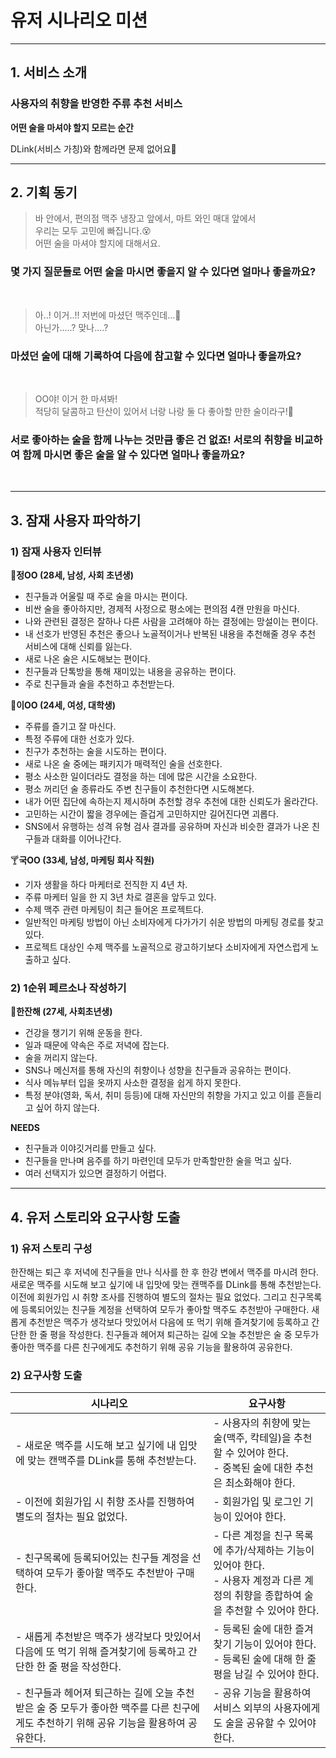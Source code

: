 # 유저 시나리오 미션

---

## 1. 서비스 소개

### 사용자의 취향을 반영한 주류 추천 서비스

**어떤 술을 마셔야 할지 모르는 순간**

DLink(서비스 가칭)와 함께라면 문제 없어요🤟

---

## 2. 기획 동기

>바 안에서, 편의점 맥주 냉장고 앞에서, 마트 와인 매대 앞에서   
우리는 모두 고민에 빠집니다.😵  
어떤 술을 마셔야 할지에 대해서요.
### 몇 가지 질문들로 어떤 술을 마시면 좋을지 알 수 있다면 얼마나 좋을까요?  

<br>

>아..! 이거..!! 저번에 마셨던 맥주인데...🤔  
아닌가.....? 맞나....?
### 마셨던 술에 대해 기록하여 다음에 참고할 수 있다면 얼마나 좋을까요?  

<br>

>OO야! 이거 한 마셔봐!   
적당히 달콤하고 탄산이 있어서 너랑 나랑 둘 다 좋아할 만한 술이라구!🍹
### 서로 좋아하는 술을 함께 나누는 것만큼 좋은 건 없죠! 서로의 취향을 비교하여 함께 마시면 좋은 술을 알 수 있다면 얼마나 좋을까요?  

<br>

---

## 3. 잠재 사용자 파악하기

### 1) 잠재 사용자 인터뷰

🥃**정OO (28세, 남성, 사회 초년생)**

- 친구들과 어울릴 때 주로 술을 마시는 편이다.
- 비싼 술을 좋아하지만, 경제적 사정으로 평소에는 편의점 4캔 만원을 마신다.
- 나와 관련된 결정은 잘하나 다른 사람을 고려해야 하는 결정에는 망설이는 편이다.
- 내 선호가 반영된 추천은 좋으나 노골적이거나 반복된 내용을 추천해줄 경우 추천 서비스에 대해 신뢰를 잃는다.
- 새로 나온 술은 시도해보는 편이다.
- 친구들과 단톡방을 통해 재미있는 내용을 공유하는 편이다.
- 주로 친구들과 술을 추천하고 추천받는다.

🍻**이OO (24세, 여성, 대학생)**

- 주류를 즐기고 잘 마신다.
- 특정 주류에 대한 선호가 있다.
- 친구가 추천하는 술을 시도하는 편이다.
- 새로 나온 술 중에는 패키지가 매력적인 술을 선호한다.
- 평소 사소한 일이더라도 결정을 하는 데에 많은 시간을 소요한다.
- 평소 꺼리던 술 종류라도 주변 친구들이 추천한다면 시도해본다.
- 내가 어떤 집단에 속하는지 제시하며 추천할 경우 추천에 대한 신뢰도가 올라간다.
- 고민하는 시간이 짧을 경우에는 즐겁게 고민하지만 길어진다면 괴롭다.
- SNS에서 유행하는 성격 유형 검사 결과를 공유하며 자신과 비슷한 결과가 나온 친구들과 대화를 이어나간다.

🍸**국OO (33세, 남성, 마케팅 회사 직원)**

- 기자 생활을 하다 마케터로 전직한 지 4년 차.
- 주류 마케터 일을 한 지 3년 차로 결혼을 앞두고 있다.
- 수제 맥주 관련 마케팅이 최근 들어온 프로젝트다.
- 일반적인 마케팅 방법이 아닌 소비자에게 다가가기 쉬운 방법의 마케팅 경로를 찾고 있다.
- 프로젝트 대상인 수제 맥주를 노골적으로 광고하기보다 소비자에게 자연스럽게 노출하고 싶다.

### 2) 1순위 페르소나 작성하기

🥂**한잔해 (27세, 사회초년생)**

- 건강을 챙기기 위해 운동을 한다.
- 일과 때문에 약속은 주로 저녁에 잡는다.
- 술을 꺼리지 않는다.
- SNS나 메신저를 통해 자신의 취향이나 성향을 친구들과 공유하는 편이다.
- 식사 메뉴부터 입을 옷까지 사소한 결정을 쉽게 하지 못한다.
- 특정 분야(영화, 독서, 취미 등등)에 대해 자신만의 취향을 가지고 있고 이를 흔들리고 싶어 하지 않는다.

**NEEDS**

- 친구들과 이야깃거리를 만들고 싶다.
- 친구들을 만나며 음주를 하기 마련인데 모두가 만족할만한 술을 먹고 싶다.
- 여러 선택지가 있으면 결정하기 어렵다.

---

## 4. 유저 스토리와 요구사항 도출

### 1) 유저 스토리 구성
한잔해는 퇴근 후 저녁에 친구들을 만나 식사를 한 후 한강 변에서 맥주를 마시려 한다. 새로운 맥주를 시도해 보고 싶기에 내 입맛에 맞는 캔맥주를 DLink를 통해 추천받는다. 이전에 회원가입 시 취향 조사를 진행하여 별도의 절차는 필요 없었다. 그리고 친구목록에 등록되어있는 친구들 계정을 선택하여 모두가 좋아할 맥주도 추천받아 구매한다. 새롭게 추천받은 맥주가 생각보다 맛있어서 다음에 또 먹기 위해 즐겨찾기에 등록하고 간단한 한 줄 평을 작성한다. 친구들과 헤어져 퇴근하는 길에 오늘 추천받은 술 중 모두가 좋아한 맥주를 다른 친구에게도 추천하기 위해 공유 기능을 활용하여 공유한다.

### 2) 요구사항 도출
| 시나리오 | 요구사항 |
| ------ | ------ |
| - 새로운 맥주를 시도해 보고 싶기에 내 입맛에 맞는 캔맥주를 DLink를 통해 추천받는다. |  - 사용자의 취향에 맞는 술(맥주, 칵테일)을 추천할 수 있어야 한다.<br> - 중복된 술에 대한 추천은 최소화해야 한다. |
| - 이전에 회원가입 시 취향 조사를 진행하여 별도의 절차는 필요 없었다. | - 회원가입 및 로그인 기능이 있어야 한다. |
| - 친구목록에 등록되어있는 친구들 계정을 선택하여 모두가 좋아할 맥주도 추천받아 구매한다. | - 다른 계정을 친구 목록에 추가/삭제하는 기능이 있어야 한다.<br> - 사용자 계정과 다른 계정의 취향을 종합하여 술을 추천할 수 있어야 한다. |
| - 새롭게 추천받은 맥주가 생각보다 맛있어서 다음에 또 먹기 위해 즐겨찾기에 등록하고 간단한 한 줄 평을 작성한다. | - 등록된 술에 대한 즐겨찾기 기능이 있어야 한다.<br> - 등록된 술에 대해 한 줄 평을 남길 수 있어야 한다.|
| - 친구들과 헤어져 퇴근하는 길에 오늘 추천받은 술 중 모두가 좋아한 맥주를 다른 친구에게도 추천하기 위해 공유 기능을 활용하여 공유한다. | - 공유 기능을 활용하여 서비스 외부의 사용자에게도 술을 공유할 수 있어야 한다.|
